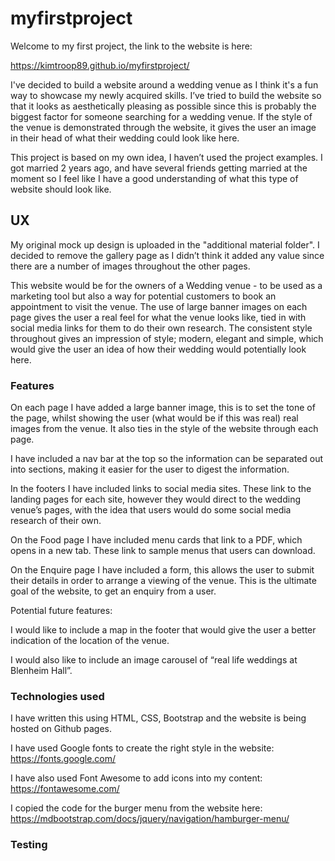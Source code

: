 # myfirstproject
 
Welcome to my first project, the link to the website is here:
 
https://kimtroop89.github.io/myfirstproject/
 
I've decided to build a website around a wedding venue as I think it's a fun way to showcase my newly acquired skills. I’ve tried to build the website so that it looks as aesthetically pleasing as possible since this is probably the biggest factor for someone searching for a wedding venue. If the style of the venue is demonstrated through the website, it gives the user an image in their head of what their wedding could look like here.
 
This project is based on my own idea, I haven’t used the project examples. I got married 2 years ago, and have several friends getting married at the moment so I feel like I have a good understanding of what this type of website should look like.
 
## UX
 
My original mock up design is uploaded in the "additional material folder". I decided to remove the gallery page as I didn’t think it added any value since there are a number of images throughout the other pages.
 
This website would be for the owners of a Wedding venue - to be used as a marketing tool but also a way for potential customers to book an appointment to visit the venue. The use of large banner images on each page gives the user a real feel for what the venue looks like, tied in with social media links for them to do their own research. The consistent style throughout gives an impression of style; modern, elegant and simple, which would give the user an idea of how their wedding would potentially look here.  
 
### Features

On each page I have added a large banner image, this is to set the tone of the page, whilst showing the user (what would be if this was real) real images from the venue. It also ties in the style of the website through each page.

I have included a nav bar at the top so the information can be separated out into sections, making it easier for the user to digest the information.

In the footers I have included links to social media sites. These link to the landing pages for each site, however they would direct to the wedding venue’s pages, with the idea that users would do some social media research of their own.

On the Food page I have included menu cards that link to a PDF, which opens in a new tab. These link to sample menus that users can download.

On the Enquire page I have included a form, this allows the user to submit their details in order to arrange a viewing of the venue. This is the ultimate goal of the website, to get an enquiry from a user.

Potential future features:

I would like to include a map in the footer that would give the user a better indication of the location of the venue.

I would also like to include an image carousel of “real life weddings at Blenheim Hall”.

### Technologies used
 
I have written this using HTML, CSS, Bootstrap and the website is being hosted on Github pages.

I have used Google fonts to create the right style in the website: https://fonts.google.com/

I have also used Font Awesome to add icons into my content: https://fontawesome.com/

I copied the code for the burger menu from the website here: https://mdbootstrap.com/docs/jquery/navigation/hamburger-menu/

### Testing
 


